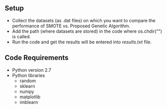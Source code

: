 ## Setup

* Collect the datasets (as .dat files) on which you want to compare the performance of SMOTE vs. Proposed Genetic Algorithm.
* Add the path (where datasets are stored) in the code where os.chdir("") is called.
* Run the code and get the results will be entered into <i>results.txt</i> file.

## Code Requirements

* Python version 2.7
* Python libraries
  * random
  * sklearn
  * numpy
  * matplotlib
  * imblearn
